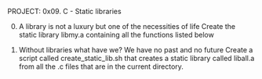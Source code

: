 PROJECT: 0x09. C - Static libraries

0. A library is not a luxury but one of the necessities of life
Create the static library libmy.a containing all the functions listed below

1. Without libraries what have we? We have no past and no future
Create a script called create_static_lib.sh that creates a static library called liball.a from all the .c files that are in the current directory.
